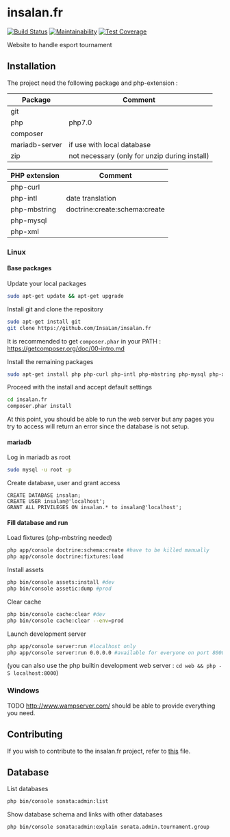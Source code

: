 # insalan.fr

[![Build Status](https://travis-ci.org/InsaLan/insalan.fr.svg?branch=master)](https://travis-ci.org/InsaLan/insalan.fr)
[![Maintainability](https://api.codeclimate.com/v1/badges/68707ca6cd1a2b332dc4/maintainability)](https://codeclimate.com/github/InsaLan/insalan.fr/maintainability)
[![Test Coverage](https://api.codeclimate.com/v1/badges/68707ca6cd1a2b332dc4/test_coverage)](https://codeclimate.com/github/InsaLan/insalan.fr/test_coverage)

Website to handle esport tournament


## Installation

The project need the following package and php-extension :

Package | Comment
------- | -------
git |
php | php7.0
composer |
mariadb-server | if use with local database
zip | not necessary (only for unzip during install)

PHP extension | Comment
------------- | -------
php-curl |
php-intl | date translation
php-mbstring | doctrine:create:schema:create
php-mysql |
php-xml |


### Linux


#### Base packages

Update your local packages

```bash
sudo apt-get update && apt-get upgrade
```

Install git and clone the repository

```bash
sudo apt-get install git
git clone https://github.com/InsaLan/insalan.fr
```

It is recommended to get `composer.phar` in your PATH : https://getcomposer.org/doc/00-intro.md

Install the remaining packages

```bash
sudo apt-get install php php-curl php-intl php-mbstring php-mysql php-xml mariadb-server zip
```

Proceed with the install and accept default settings

```bash
cd insalan.fr
composer.phar install
```

At this point, you should be able to run the web server but any pages you try to access will return an error since the database is not setup.


#### mariadb

Log in mariadb as root

```bash
sudo mysql -u root -p
```

Create database, user and grant access

```mariadb
CREATE DATABASE insalan;
CREATE USER insalan@'localhost';
GRANT ALL PRIVILEGES ON insalan.* to insalan@'localhost';
```


#### Fill database and run

Load fixtures (php-mbstring needed)

```bash
php app/console doctrine:schema:create #have to be killed manually
php app/console doctrine:fixtures:load
```

Install assets

```bash
php bin/console assets:install #dev
php bin/console assetic:dump #prod
```

Clear cache

```bash
php bin/console cache:clear #dev
php bin/console cache:clear --env=prod
```

Launch development server

```bash
php app/console server:run #localhost only
php app/console server:run 0.0.0.0 #available for everyone on port 8000
```
(you can also use the php builtin development web server : `cd web && php -S localhost:8000`)


### Windows

TODO
http://www.wampserver.com/ should be able to provide everything you need.


## Contributing

If you wish to contribute to the insalan.fr project, refer to [this](https://github.com/insalan/insalan.fr/blob/master/CONTRIBUTING.md) file.

## Database

List databases

```bash
php bin/console sonata:admin:list
```

Show database schema and links with other databases

```bas
php bin/console sonata:admin:explain sonata.admin.tournament.group
```
